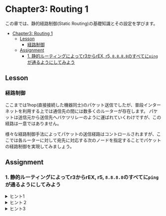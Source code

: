 # Chapter3: Routing 1

この章では、静的経路制御(Static Routing)の基礎知識とその設定を学びます。

- [Chapter3: Routing 1](#chapter3-routing-1)
	- [Lesson](#lesson)
		- [経路制御](#経路制御)
	- [Assignment](#assignment)
		- [1. 静的ルーティングによってr3からrEX, r5, `8.8.8.8`のすべてに`ping`が通るようにしてみよう](#1-静的ルーティングによってr3からrex-r5-8888のすべてにpingが通るようにしてみよう)

## Lesson

### 経路制御

ここまでは1hop(直接接続した機器同士)のパケット送信でしたが、普段インターネットを利用する上では通信先の間には数多くのルーターが存在します。
パケットは送信元から送信先へバケツリレーのように運ばれていくわけですが、この経路は一意ではありません。

様々な経路制御手法によってパケットの送信経路はコントロールされますが、ここでは各ルーターに対して宛先に対応する次のノードを指定することでパケットの経路制御を実現してみましょう。

## Assignment

### 1. 静的ルーティングによってr3からrEX, r5, `8.8.8.8`のすべてに`ping`が通るようにしてみよう
<details>
<summary>ヒント1</summary>

Chapter1と同様に使用する各NICにはIPアドレスを割り当てる必要があります。
</details>

<details>
<summary>ヒント２</summary>

`ping`の応答パケットのルーティングも必要です。
</details>

<details>
<summary>ヒント3</summary>

「VyOS static route set」などで検索してみると良いでしょう。
</details>
